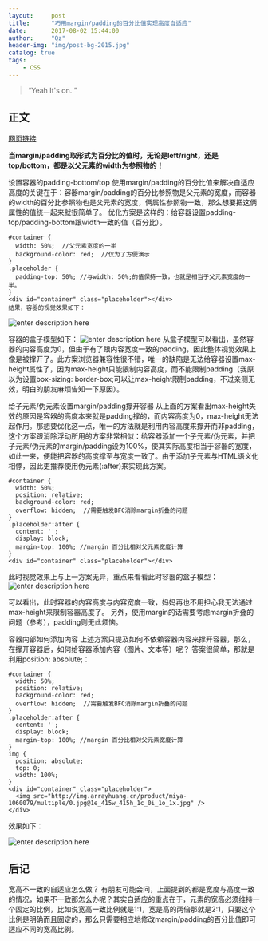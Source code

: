 ```yaml
---
layout:     post
title:      "巧用margin/padding的百分比值实现高度自适应"
date:       2017-08-02 15:44:00
author:     "Qz"
header-img: "img/post-bg-2015.jpg"
catalog: true
tags:
    - CSS
---
```


> “Yeah It's on. ”


## 正文
[网页链接](https://segmentfault.com/a/1190000004231995)

<strong>当margin/padding取形式为百分比的值时，无论是left/right，还是top/bottom，都是以父元素的width为参照物的！</strong>

设置容器的padding-bottom/top
使用margin/padding的百分比值来解决自适应高度的关键在于：容器margin/padding的百分比参照物是父元素的宽度，而容器的width的百分比参照物也是父元素的宽度，俩属性参照物一致，那么想要把这俩属性的值统一起来就很简单了。
优化方案是这样的：给容器设置padding-top/padding-bottom跟width一致的值（百分比）。
```
#container {
  width: 50%;  //父元素宽度的一半
  background-color: red;  //仅为了方便演示
}
.placeholder {
  padding-top: 50%; //与width: 50%;的值保持一致，也就是相当于父元素宽度的一半。
}
<div id="container" class="placeholder"></div>
结果，容器的视觉效果如下：
```
![enter description here][1]

容器的盒子模型如下：
![enter description here][2]
从盒子模型可以看出，虽然容器的内容高度为0，但由于有了跟内容宽度一致的padding，因此整体视觉效果上像是被撑开了。此方案浏览器兼容性很不错，唯一的缺陷是无法给容器设置max-height属性了，因为max-height只能限制内容高度，而不能限制padding（我原以为设置box-sizing: border-box;可以让max-height限制padding，不过亲测无效，明白的朋友麻烦告知一下原因）。

给子元素/伪元素设置margin/padding撑开容器
从上面的方案看出max-height失效的原因是容器的高度本来就是padding撑的，而内容高度为0，max-height无法起作用。那想要优化这一点，唯一的方法就是利用内容高度来撑开而非padding，这个方案跟消除浮动所用的方案非常相似：给容器添加一个子元素/伪元素，并把子元素/伪元素的margin/padding设为100%，使其实际高度相当于容器的宽度，如此一来，便能把容器的高度撑至与宽度一致了。由于添加子元素与HTML语义化相悖，因此更推荐使用伪元素(:after)来实现此方案。
```
#container {
  width: 50%;
  position: relative;
  background-color: red;
  overflow: hidden;  //需要触发BFC消除margin折叠的问题
}
.placeholder:after {
  content: '';
  display: block;
  margin-top: 100%; //margin 百分比相对父元素宽度计算
} 
<div id="container" class="placeholder"></div>
```
此时视觉效果上与上一方案无异，重点来看看此时容器的盒子模型：
![enter description here][3]

可以看出，此时容器的内容高度与内容宽度一致，妈妈再也不用担心我无法通过max-height来限制容器高度了。
另外，使用margin的话需要考虑margin折叠的问题（参考），padding则无此烦恼。

容器内部如何添加内容
上述方案只提及如何不依赖容器内容来撑开容器，那么，在撑开容器后，如何给容器添加内容（图片、文本等）呢？
答案很简单，那就是利用position: absolute;：
```
#container {
  width: 50%;
  position: relative;
  background-color: red;
  overflow: hidden;  //需要触发BFC消除margin折叠的问题
}
.placeholder:after {
  content: '';
  display: block;
  margin-top: 100%; //margin 百分比相对父元素宽度计算
} 
img {
  position: absolute;
  top: 0;
  width: 100%;
}
<div id="container" class="placeholder">
  <img src="http://img.arrayhuang.cn/product/miya-1060079/multiple/0.jpg@1e_415w_415h_1c_0i_1o_1x.jpg" />
</div>
```
效果如下：

![enter description here][4]

## 后记
宽高不一致的自适应怎么做？
有朋友可能会问，上面提到的都是宽度与高度一致的情况，如果不一致那怎么办呢？其实自适应的重点在于，元素的宽高必须维持一个固定的比例，比如说宽高一致比例就是1:1，宽是高的两倍那就是2:1，只要这个比例是明确而且固定的，那么只需要相应地修改margin/padding的百分比值即可适应不同的宽高比例。


  [1]: ./images/1501752208999.jpg
  [2]: ./images/1501752307705.jpg
  [3]: ./images/1501752337640.jpg
  [4]: ./images/1501752357067.jpg